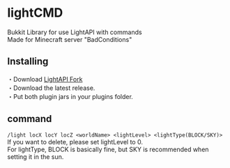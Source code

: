 # lightCMD  
Bukkit Library for use LightAPI with commands  
Made for Minecraft server "BadConditions"  

## Installing  
・Download [LightAPI Fork](https://www.spigotmc.org/resources/lightapi-fork.48247/)  
・Download the latest release.  
・Put both plugin jars in your plugins folder.  

## command  
`/light locX locY locZ <worldName> <lightLevel> <lightType(BLOCK/SKY)>`  
If you want to delete, please set lightLevel to 0.  
For lightType, BLOCK is basically fine, but SKY is recommended when setting it in the sun.  
